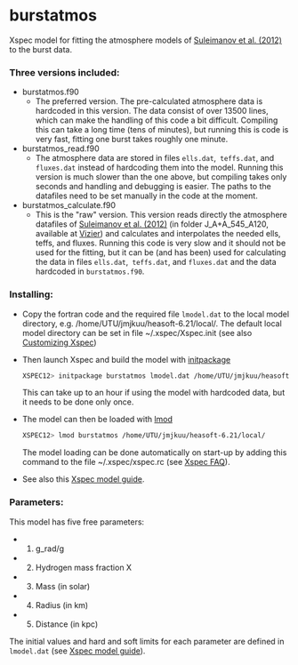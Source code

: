burstatmos
========

Xspec model for fitting the atmosphere models of [Suleimanov et al. (2012)](http://adsabs.harvard.edu/abs/2012A%26A...545A.120S) to the burst data. 

### Three versions included:
 - burstatmos.f90
    * The preferred version. The pre-calculated atmosphere data is hardcoded in this version. The data consist of over 13500 lines, which can make the handling of this code a bit difficult. Compiling this can take a long time (tens of minutes), but running this is code is very fast, fitting one burst takes roughly one minute. 
 - burstatmos_read.f90
    * The atmosphere data are stored in files `ells.dat`,` teffs.dat`, and `fluxes.dat` instead of hardcoding them into the model. Running this version is much slower than the one above, but compiling takes only seconds and handling and debugging is easier. The paths to the datafiles need to be set manually in the code at the moment. 
 - burstatmos_calculate.f90
    * This is the "raw" version. This version reads directly the atmosphere datafiles of [Suleimanov et al. (2012)](http://adsabs.harvard.edu/abs/2012A%26A...545A.120S) (in folder J_A+A_545_A120, available at [Vizier](http://vizier.cfa.harvard.edu/viz-bin/VizieR?-source=J/A+A/545/A120)) and calculates and interpolates the needed ells, teffs, and fluxes. Running this code is very slow and it should not be used for the fitting, but it can be (and has been) used for calculating the data in files `ells.dat`,` teffs.dat`, and `fluxes.dat` and the data hardcoded in `burstatmos.f90`. 


### Installing:
  - Copy the fortran code and the required file `lmodel.dat` to the local model directory, e.g. /home/UTU/jmjkuu/heasoft-6.21/local/. The default local model directory can be set in file ~/.xspec/Xspec.init (see also [Customizing Xspec](https://heasarc.gsfc.nasa.gov/docs/xanadu/xspec/manual/node33.html))
  - Then launch Xspec and build the model with [initpackage](https://heasarc.gsfc.nasa.gov/xanadu/xspec/manual/node101.html#initpackage)
    ```sh
    XSPEC12> initpackage burstatmos lmodel.dat /home/UTU/jmjkuu/heasoft-6.21/local/
    ```
    This can take up to an hour if using the model with hardcoded data, but it needs to be done only once.
  - The model can then be loaded with [lmod](https://heasarc.gsfc.nasa.gov/xanadu/xspec/manual/node102.html#lmod)
    ```sh
    XSPEC12> lmod burstatmos /home/UTU/jmjkuu/heasoft-6.21/local/
    ```
    The model loading can be done automatically on start-up by adding this command to the file ~/.xspec/xspec.rc (see [Xspec FAQ](https://heasarc.gsfc.nasa.gov/docs/xanadu/xspec/faq.html#Q8)).
    
  - See also this [Xspec model guide](https://heasarc.gsfc.nasa.gov/xanadu/xspec/manual/node294.html).

  
### Parameters:
This model has five free parameters:
   - 1. g_rad/g
   - 2. Hydrogen mass fraction X
   - 3. Mass (in solar)
   - 4. Radius (in km)
   - 5. Distance (in kpc)

The initial values and hard and soft limits for each parameter are defined in `lmodel.dat` (see [Xspec model guide](https://heasarc.gsfc.nasa.gov/xanadu/xspec/manual/node294.html)).
